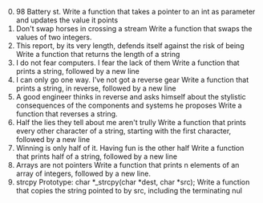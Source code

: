 0. 98 Battery st.
Write a function that takes a pointer to an int as parameter and updates the value it points 
1. Don't swap horses in crossing a stream
Write a function that swaps the values of two integers.
2. This report, by its very length, defends itself against the risk of being 
Write a function that returns the length of a string
3. I do not fear computers. I fear the lack of them
Write a function that prints a string, followed by a new line
4. I can only go one way. I've not got a reverse gear
Write a function that prints a string, in reverse, followed by a new line
5. A good engineer thinks in reverse and asks himself about the stylistic consequences of the components and systems he proposes
Write a function that reverses a string.
6. Half the lies they tell about me aren't trully
Write a function that prints every other character of a string, starting with the first character, followed by a new line
7. Winning is only half of it. Having fun is the other half
Write a function that prints half of a string, followed by a new line
8. Arrays are not pointers
Write a function that prints n elements of an array of integers, followed by a new line.
9. strcpy
Prototype: char *_strcpy(char *dest, char *src);
Write a function that copies the string pointed to by src, including the terminating nul
